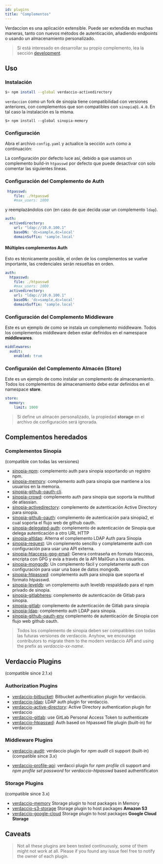 ```yaml
---
id: plugins
title: "Complementos"
---
```

Verdaccion es una aplicación extensible. Puede ser extendida en muchas maneras, tanto con nuevos métodos de autenticación, añadiendo endpoints o usando un almacenamiento personalizado.

> Si está interesado en desarrollar su propio complemento, lea la sección [development](development.md).

## Uso

### Instalación

```bash
$> npm install --global verdaccio-activedirectory
```

`verdaccion` como un fork de sinopia tiene compatibilidad con versiones anteriores, con complementos que son compatibles con `sinopia@1.4.0`. En tal caso la instalación es la misma.

    $> npm install --global sinopia-memory
    

### Configuración

Abra el archivo `config.yaml` y actualice la sección `auth` como a continuación:

La configuración por defecto luce así, debido a que usamos un complemento build-in `htpasswd` por defecto que puede desactivar con solo comentar las siguientes líneas.

### Configuración del Complemento de Auth

```yaml
 htpasswd:
    file: ./htpasswd
    #max_users: 1000
```

y reemplazándolos con (en caso de que decida usar un complemento `ldap`).

```yaml
auth:
  activedirectory:
    url: "ldap://10.0.100.1"
    baseDN: 'dc=sample,dc=local'
    domainSuffix: 'sample.local'
```

#### Múltiples complementos Auth

Esto es técnicamente posible, el orden de los complementos se vuelve importante, las credenciales serán resueltas en orden.

```yaml
auth:
  htpasswd:
    file: ./htpasswd
    #max_users: 1000
  activedirectory:
    url: "ldap://10.0.100.1"
    baseDN: 'dc=sample,dc=local'
    domainSuffix: 'sample.local'
```

### Configuración del Complemento Middleware

Este es un ejemplo de como se instala un complemento middleware. Todos los complementos middleware deben estar definidos en el namespace **middlewares**.

```yaml
middlewares:
  audit:
    enabled: true
```

### Configuraión del Complemento Almacén (Store)

Este es un ejemplo de como instalar un complemento de almacenamiento. Todos los complementos de almacenamiento debe estar definidos en el namespace **store**.

```yaml
store:
  memory:
    limit: 1000
```

> Si define un almacén personalizado, la propiedad **storage** en el archivo de configuración será ignorada.

## Complementos heredados

### Complementos Sinopia

(compatible con todas las versiones)

* [sinopia-npm](https://www.npmjs.com/package/sinopia-npm): complemento auth para sinopia soportando un registro npm.
* [sinopia-memory](https://www.npmjs.com/package/sinopia-memory): complemento auth para sinopia que mantiene a los usuarios en la memoria.
* [sinopia-github-oauth-cli](https://www.npmjs.com/package/sinopia-github-oauth-cli).
* [sinopia-crowd](https://www.npmjs.com/package/sinopia-crowd): complemento auth para sinopia que soporta la multitud de atlassian.
* [sinopia-activedirectory](https://www.npmjs.com/package/sinopia-activedirectory): complemento de autenticación Active Directory para sinopia.
* [sinopia-github-oauth](https://www.npmjs.com/package/sinopia-github-oauth): complemento de autenticación para sinopia2, el cual soporta el flujo web de github oauth.
* [sinopia-delegated-auth](https://www.npmjs.com/package/sinopia-delegated-auth): complemento de autenticación de Sinopia que delega autenticación a otro URL HTTP
* [sinopia-altldap](https://www.npmjs.com/package/sinopia-altldap): Alterna el complemento LDAP Auth para Sinopia
* [sinopia-request](https://www.npmjs.com/package/sinopia-request): Un complemento sencillo y completamente auth con configuración para usar una API externa.
* [sinopia-htaccess-gpg-email](https://www.npmjs.com/package/sinopia-htaccess-gpg-email): Genera contraseña en formato htaccess, encripta con GPG y evía a través de la API MailGun a los usuarios.
* [sinopia-mongodb](https://www.npmjs.com/package/sinopia-mongodb): Un complemento fácil y completamente auth con configuración para usar una base de datos mongodb.
* [sinopia-htpasswd](https://www.npmjs.com/package/sinopia-htpasswd): complemento auth para sinopia que soporta el formato htpasswd.
* [sinopia-leveldb](https://www.npmjs.com/package/sinopia-leveldb): un complemento auth leveldb respaldado para el npm privado de sinopia.
* [sinopia-gitlabheres](https://www.npmjs.com/package/sinopia-gitlabheres): complemento de autenticación de Gitlab para sinopia.
* [sinopia-gitlab](https://www.npmjs.com/package/sinopia-gitlab): complemento de autenticación de Gitlab para sinopia
* [sinopia-ldap](https://www.npmjs.com/package/sinopia-ldap): complemento auth LDAP para sinopia.
* [sinopia-github-oauth-env](https://www.npmjs.com/package/sinopia-github-oauth-env) complemento de autenticación de Sinopia con flujo web github oauth.

> Todos los complemento de sinopia deben ser compatibles con todas las futuras versiones de verdaccio. Anyhow, we encourage contributors to migrate them to the modern verdaccio API and using the prefix as *verdaccio-xx-name*.

## Verdaccio Plugins

(compatible since 2.1.x)

### Authorization Plugins

* [verdaccio-bitbucket](https://github.com/idangozlan/verdaccio-bitbucket): Bitbucket authentication plugin for verdaccio.
* [verdaccio-ldap](https://www.npmjs.com/package/verdaccio-ldap): LDAP auth plugin for verdaccio.
* [verdaccio-active-directory](https://github.com/nowhammies/verdaccio-activedirectory): Active Directory authentication plugin for verdaccio
* [verdaccio-gitlab](https://github.com/bufferoverflow/verdaccio-gitlab): use GitLab Personal Access Token to authenticate
* [verdaccio-htpasswd](https://github.com/verdaccio/verdaccio-htpasswd): Auth based on htpasswd file plugin (built-in) for verdaccio

### Middleware Plugins

* [verdaccio-audit](https://github.com/verdaccio/verdaccio-audit): verdaccio plugin for *npm audit* cli support (built-in) (compatible since 3.x)

* [verdaccio-profile-api](https://github.com/ahoracek/verdaccio-profile-api): verdacci plugin for *npm profile* cli support and *npm profile set password* for *verdaccio-htpasswd* based authentificaton

### Storage Plugins

(compatible since 3.x)

* [verdaccio-memory](https://github.com/verdaccio/verdaccio-memory) Storage plugin to host packages in Memory
* [verdaccio-s3-storage](https://github.com/remitly/verdaccio-s3-storage) Storage plugin to host packages **Amazon S3**
* [verdaccio-google-cloud](https://github.com/verdaccio/verdaccio-google-cloud) Storage plugin to host packages **Google Cloud Storage**

## Caveats

> Not all these plugins are been tested continuously, some of them might not work at all. Please if you found any issue feel free to notify the owner of each plugin.